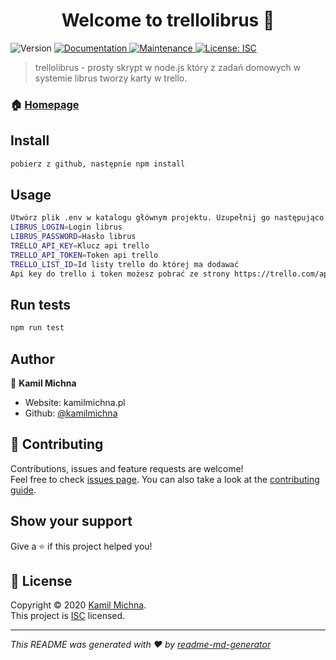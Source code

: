 <h1 align="center">Welcome to trellolibrus 👋</h1>
<p>
  <img alt="Version" src="https://img.shields.io/badge/version-1.0.0-blue.svg?cacheSeconds=2592000" />
  <a href="https://github.com/kamilmichna/trellolibrus#readme" target="_blank">
    <img alt="Documentation" src="https://img.shields.io/badge/documentation-yes-brightgreen.svg" />
  </a>
  <a href="https://github.com/kamilmichna/trellolibrus/graphs/commit-activity" target="_blank">
    <img alt="Maintenance" src="https://img.shields.io/badge/Maintained%3F-yes-green.svg" />
  </a>
  <a href="https://github.com/kamilmichna/trellolibrus/blob/master/LICENSE" target="_blank">
    <img alt="License: ISC" src="https://img.shields.io/github/license/kamilmichna/trellolibrus" />
  </a>
</p>

> trellolibrus - prosty skrypt w node.js który z zadań domowych w systemie librus tworzy karty w trello.

### 🏠 [Homepage](kamilmichna.pl)

## Install

```sh
pobierz z github, następnie npm install 
```

## Usage

```sh
Utwórz plik .env w katalogu głównym projektu. Uzupełnij go następująco: 
LIBRUS_LOGIN=Login librus
LIBRUS_PASSWORD=Hasło librus
TRELLO_API_KEY=Klucz api trello
TRELLO_API_TOKEN=Token api trello
TRELLO_LIST_ID=Id listy trello do której ma dodawać 
Api key do trello i token możesz pobrać ze strony https://trello.com/app-key. Aby pobrać id listy wejdź na trello, stwórz liste, dodaj do niej kartę a nastepnie kliknij prawym przyciskiem na podgląd karty. Do adresu w przeglądarce dopisz zakończenie .json i skopiuj stamtąd idList.
```

## Run tests

```sh
npm run test
```

## Author

👤 **Kamil Michna**

* Website: kamilmichna.pl
* Github: [@kamilmichna](https://github.com/kamilmichna)

## 🤝 Contributing

Contributions, issues and feature requests are welcome!<br />Feel free to check [issues page](https://github.com/kamilmichna/trellolibrus/issues). You can also take a look at the [contributing guide](https://github.com/kamilmichna/trellolibrus/blob/master/CONTRIBUTING.md).

## Show your support

Give a ⭐️ if this project helped you!

## 📝 License

Copyright © 2020 [Kamil Michna](https://github.com/kamilmichna).<br />
This project is [ISC](https://github.com/kamilmichna/trellolibrus/blob/master/LICENSE) licensed.

***
_This README was generated with ❤️ by [readme-md-generator](https://github.com/kefranabg/readme-md-generator)_

